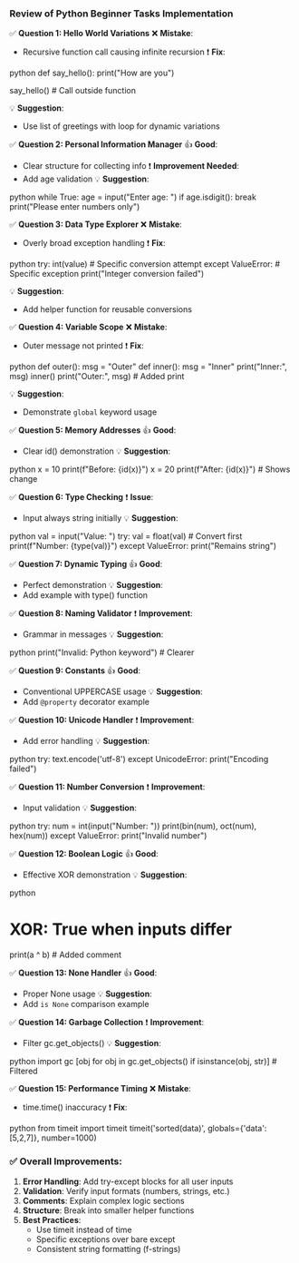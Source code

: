 ### Review of Python Beginner Tasks Implementation


✅ **Question 1: Hello World Variations**
❌ **Mistake**: 
- Recursive function call causing infinite recursion
❗ **Fix**:

python
def say_hello():
    print("How are you")

say_hello()  # Call outside function

💡 **Suggestion**:
- Use list of greetings with loop for dynamic variations


✅ **Question 2: Personal Information Manager**
👍 **Good**:
- Clear structure for collecting info
❗ **Improvement Needed**:
- Add age validation
💡 **Suggestion**:

python
while True:
    age = input("Enter age: ")
    if age.isdigit():
        break
    print("Please enter numbers only")

✅ **Question 3: Data Type Explorer**
❌ **Mistake**:
- Overly broad exception handling
❗ **Fix**:

python
try:
    int(value)  # Specific conversion attempt
except ValueError:  # Specific exception
    print("Integer conversion failed")

💡 **Suggestion**:
- Add helper function for reusable conversions

✅ **Question 4: Variable Scope**
❌ **Mistake**:
- Outer message not printed
❗ **Fix**:

python
def outer():
    msg = "Outer"
    def inner():
        msg = "Inner"
        print("Inner:", msg)
    inner()
    print("Outer:", msg)  # Added print

💡 **Suggestion**:
- Demonstrate `global` keyword usage

✅ **Question 5: Memory Addresses**
👍 **Good**:
- Clear id() demonstration
💡 **Suggestion**:

python
x = 10
print(f"Before: {id(x)}")
x = 20
print(f"After: {id(x)}")  # Shows change

✅ **Question 6: Type Checking**
❗ **Issue**:
- Input always string initially
💡 **Suggestion**:

python
val = input("Value: ")
try:
    val = float(val)  # Convert first
    print(f"Number: {type(val)}")
except ValueError:
    print("Remains string")

✅ **Question 7: Dynamic Typing**
👍 **Good**:
- Perfect demonstration
💡 **Suggestion**:
- Add example with type() function

✅ **Question 8: Naming Validator**
❗ **Improvement**:
- Grammar in messages
💡 **Suggestion**:

python
print("Invalid: Python keyword")  # Clearer

✅ **Question 9: Constants**
👍 **Good**:
- Conventional UPPERCASE usage
💡 **Suggestion**:
- Add `@property` decorator example

✅ **Question 10: Unicode Handler**
❗ **Improvement**:
- Add error handling
💡 **Suggestion**:

python
try:
    text.encode('utf-8')
except UnicodeError:
    print("Encoding failed")

✅ **Question 11: Number Conversion**
❗ **Improvement**:
- Input validation
💡 **Suggestion**:

python
try:
    num = int(input("Number: "))
    print(bin(num), oct(num), hex(num))
except ValueError:
    print("Invalid number")

✅ **Question 12: Boolean Logic**
👍 **Good**:
- Effective XOR demonstration
💡 **Suggestion**:

python
# XOR: True when inputs differ
print(a ^ b)  # Added comment

✅ **Question 13: None Handler**
👍 **Good**:
- Proper None usage
💡 **Suggestion**:
- Add `is None` comparison example

✅ **Question 14: Garbage Collection**
❗ **Improvement**:
- Filter gc.get_objects()
💡 **Suggestion**:

python
import gc
[obj for obj in gc.get_objects() if isinstance(obj, str)]  # Filtered

✅ **Question 15: Performance Timing**
❌ **Mistake**:
- time.time() inaccuracy
❗ **Fix**:

python
from timeit import timeit
timeit('sorted(data)', globals={'data': [5,2,7]}, number=1000)

### ✅ **Overall Improvements**:
1. **Error Handling**: Add try-except blocks for all user inputs
2. **Validation**: Verify input formats (numbers, strings, etc.)
3. **Comments**: Explain complex logic sections
4. **Structure**: Break into smaller helper functions
5. **Best Practices**: 
   - Use timeit instead of time
   - Specific exceptions over bare except
   - Consistent string formatting (f-strings)
